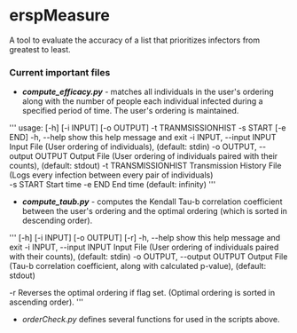 # erspMeasure

A tool to evaluate the accuracy of a list that prioritizes infectors from greatest to least.

### Current important files

- ___compute_efficacy.py___ - matches all individuals in the user's ordering along with the number of people each individual infected during a specified period of time. The user's ordering is maintained.

'''
usage: [-h] [-i INPUT] [-o OUTPUT] -t TRANMSISSIONHIST -s START [-e END]
  -h, --help            show this help message and exit
  -i INPUT, --input INPUT
                        Input File (User ordering of individuals), (default: stdin)
  -o OUTPUT, --output OUTPUT
                        Output File (User ordering of individuals paired with their counts), (default: stdout)
  -t TRANSMISSIONHIST
                        Transmission History File (Logs every infection between every pair of individuals)            
  -s START
                        Start time
  -e END
                        End time (default: infinity)
'''

- ___compute_taub.py___ - computes the Kendall Tau-b correlation coefficient between the user's ordering and the optimal ordering (which is sorted in descending order).

'''
[-h] [-i INPUT] [-o OUTPUT] [-r]
  -h, --help            show this help message and exit
  -i INPUT, --input INPUT
                        Input File (User ordering of individuals paired with their counts), (default: stdin)
  -o OUTPUT, --output OUTPUT
                        Output File (Tau-b correlation coefficient, along with calculated p-value), (default: stdout)

  -r 
                        Reverses the optimal ordering if flag set. (Optimal ordering is sorted in ascending order).
'''

- _orderCheck.py_ defines several functions for used in the scripts above.
